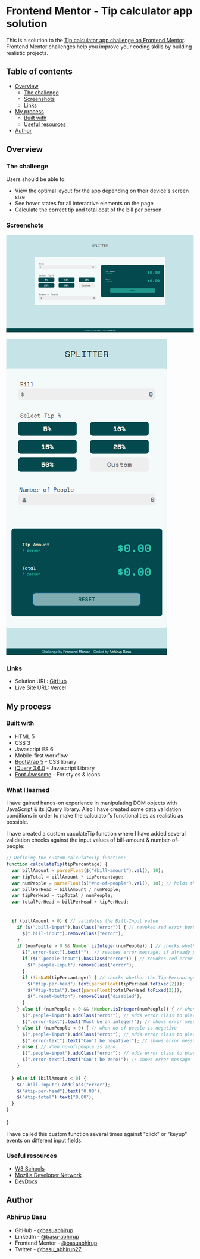 # Frontend Mentor - Tip calculator app solution

This is a solution to the [Tip calculator app challenge on Frontend Mentor](https://www.frontendmentor.io/challenges/tip-calculator-app-ugJNGbJUX). Frontend Mentor challenges help you improve your coding skills by building realistic projects.

## Table of contents

- [Overview](#overview)
  - [The challenge](#the-challenge)
  - [Screenshots](#screenshots)
  - [Links](#links)
- [My process](#my-process)
  - [Built with](#built-with)
  - [Useful resources](#useful-resources)
- [Author](#author)



## Overview

### The challenge

Users should be able to:

- View the optimal layout for the app depending on their device's screen size
- See hover states for all interactive elements on the page
- Calculate the correct tip and total cost of the bill per person


### Screenshots

![Final Desktop Screenshot](./images/final-screenshot-desktop-empty.png)

![Final Mobile Screenshot](./images/final-screenshot-mobile-empty.png)


### Links

- Solution URL: [GitHub](https://github.com/basuabhirup/tip-calculator)
- Live Site URL: [Vercel](https://tip-calculator-basuabhirup.vercel.app/)

## My process

### Built with

- HTML 5
- CSS 3 
- Javascript ES 6
- Mobile-first workflow
- [Bootstrap 5](https://getbootstrap.com/docs/5.0/getting-started/introduction/) - CSS library
- [jQuery 3.6.0](https://jquery.com/download/) - Javascript Library
- [Font Awesome](https://fontawesome.com/) - For styles & icons


### What I learned

I have gained hands-on experience in manipulating DOM objects with JavaScript & its jQuery library. Also I have created some data validation conditions in order to make the calculator's functionalities as realistic as possible. 

I have created a custom caculateTip function where I have added several validation checks against the input values of bill-amount & number-of-people:


```js
// Defining the custom calculateTip function:
function calculateTip(tipPercantage) {
  var billAmount = parseFloat($("#bill-amount").val(), 10);
  var tipTotal = billAmount * tipPercantage;
  var numPeople = parseFloat($("#no-of-people").val(), 10); // holds the value of number of people
  var billPerHead = billAmount / numPeople;
  var tipPerHead = tipTotal / numPeople;
  var totalPerHead = billPerHead + tipPerHead;


  if (billAmount > 0) { // validates the Bill-Input value
    if ($(".bill-input").hasClass("error")) { // revokes red error border style, if already present
      $(".bill-input").removeClass("error");
    }
    if (numPeople > 0 && Number.isInteger(numPeople)) { // checks whether num-of-people is an integer
      $(".error-text").text(""); // revokes error message, if already present
      if ($(".people-input").hasClass("error")) { // revokes red error border style, if already present
        $(".people-input").removeClass("error");
      }
      if (!isNaN(tipPercantage)) { // checks whether the Tip-Percantage is a number or not
        $("#tip-per-head").text(parseFloat(tipPerHead.toFixed(2)));
        $("#tip-total").text(parseFloat(totalPerHead.toFixed(2)));
        $(".reset-button").removeClass("disabled");
      }
    } else if (numPeople > 0 && !Number.isInteger(numPeople)) { // when no-of-people is not an integer
      $(".people-input").addClass("error"); // adds error class to place red border of the input field
      $(".error-text").text("Must be an integer!"); // shows error message
    } else if (numPeople < 0) { // when no-of-people is negative
      $(".people-input").addClass("error"); // adds error class to place red border of the input field
      $(".error-text").text("Can't be negative!"); // shows error message
    } else { // when no-of-people is zero
      $(".people-input").addClass("error"); // adds error class to place red border of the input field
      $(".error-text").text("Can't be zero!"); // shows error message
    }

  } else if (billAmount < 0) {
    $(".bill-input").addClass("error");
    $("#tip-per-head").text("0.00");
    $("#tip-total").text("0.00");
  }
}

}
```

I have called this custom function several times against "click" or "keyup" events on different input fields.


### Useful resources

- [W3 Schools](https://www.w3schools.com/cssref/default.asp) 
- [Mozilla Developer Network](https://developer.mozilla.org/en-US/docs/Learn) 
- [DevDocs](https://devdocs.io/css/)


## Author

### __Abhirup Basu__

- GitHub - [@basuabhirup](https://github.com/basuabhirup)
- LinkedIn - [@basu-abhirup](https://www.linkedin.com/in/basu-abhirup/)
- Frontend Mentor - [@basuabhirup](https://www.frontendmentor.io/profile/basuabhirup)
- Twitter - [@basu_abhirup27](https://www.twitter.com/basu_abhirup27)

